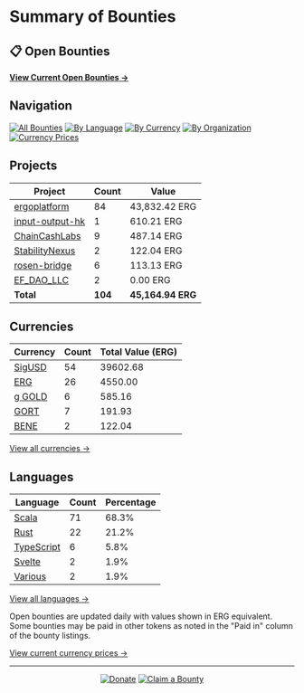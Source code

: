 <!-- GENERATED FILE - DO NOT EDIT DIRECTLY -->
<!-- Generated on: 2025-03-17 16:13:38 -->

# Summary of Bounties

## 📋 Open Bounties

**[View Current Open Bounties →](/data/all.md)**

## Navigation

[![All Bounties](https://img.shields.io/badge/All%20Bounties-104-blue)](/data/all.md) [![By Language](https://img.shields.io/badge/By%20Language-6-green)](/data/by_language/) [![By Currency](https://img.shields.io/badge/By%20Currency-6-yellow)](/data/by_currency/) [![By Organization](https://img.shields.io/badge/By%20Organization-6-orange)](/data/by_org/) [![Currency Prices](https://img.shields.io/badge/Currency%20Prices-5-purple)](/data/currency_prices.md)

## Projects

| Project | Count | Value |
|----------|-------|-------|
| [ergoplatform](/data/by_org/ergoplatform.md) | 84 | 43,832.42 ERG |
| [input-output-hk](/data/by_org/input-output-hk.md) | 1 | 610.21 ERG |
| [ChainCashLabs](/data/by_org/chaincashlabs.md) | 9 | 487.14 ERG |
| [StabilityNexus](/data/by_org/stabilitynexus.md) | 2 | 122.04 ERG |
| [rosen-bridge](/data/by_org/rosen-bridge.md) | 6 | 113.13 ERG |
| [EF_DAO_LLC](/data/by_org/ef_dao_llc.md) | 2 | 0.00 ERG |
| **Total** | **104** | **45,164.94 ERG** |

## Currencies

| Currency | Count | Total Value (ERG) |
|----------|-------|------------------|
| [SigUSD](/data/by_currency/sigusd.md) | 54 | 39602.68 |
| [ERG](/data/by_currency/erg.md) | 26 | 4550.00 |
| [g GOLD](/data/by_currency/gold.md) | 6 | 585.16 |
| [GORT](/data/by_currency/gort.md) | 7 | 191.93 |
| [BENE](/data/by_currency/bene.md) | 2 | 122.04 |

[View all currencies →](/data/by_currency/)

## Languages

| Language | Count | Percentage |
|----------|-------|------------|
| [Scala](/data/by_language/scala.md) | 71 | 68.3% |
| [Rust](/data/by_language/rust.md) | 22 | 21.2% |
| [TypeScript](/data/by_language/typescript.md) | 6 | 5.8% |
| [Svelte](/data/by_language/svelte.md) | 2 | 1.9% |
| [Various](/data/by_language/various.md) | 2 | 1.9% |

[View all languages →](/data/by_language/)

Open bounties are updated daily with values shown in ERG equivalent. Some bounties may be paid in other tokens as noted in the "Paid in" column of the bounty listings.

[View current currency prices →](/data/currency_prices.md)


---

<div align="center">
  <p>
    <a href="../docs/donate.md"><img src="https://img.shields.io/badge/❤️%20Donate-F44336" alt="Donate"></a>
    <a href="../docs/bounty-submission-guide.md#reserving-a-bounty"><img src="https://img.shields.io/badge/🔒%20Claim-4CAF50" alt="Claim a Bounty"></a>
  </p>
</div>


<!-- END OF GENERATED CONTENT -->

